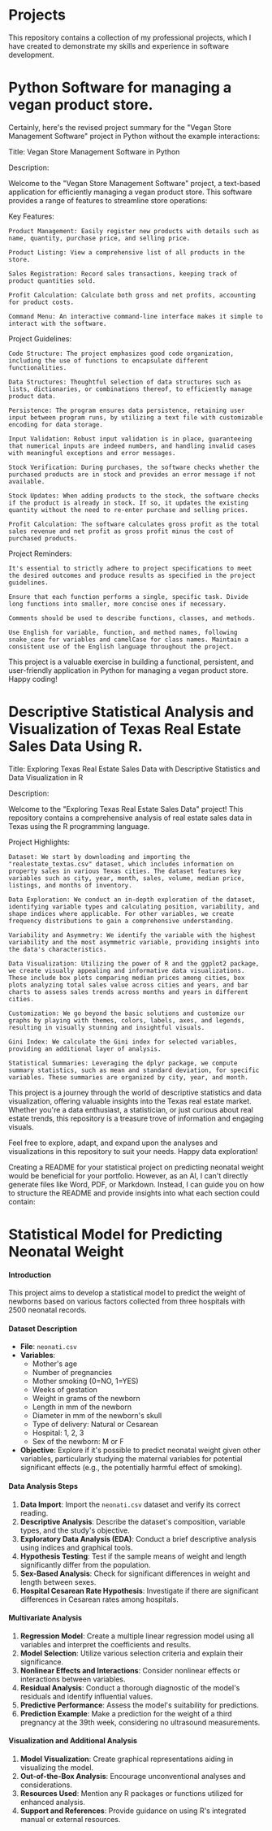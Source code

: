 # Projects
This repository contains a collection of my professional projects, which I have created to demonstrate my skills and experience in software development.

# Python Software for managing a vegan product store.
Certainly, here's the revised project summary for the "Vegan Store Management Software" project in Python without the example interactions:

Title: Vegan Store Management Software in Python

Description:

Welcome to the "Vegan Store Management Software" project, a text-based application for efficiently managing a vegan product store. This software provides a range of features to streamline store operations:

Key Features:

    Product Management: Easily register new products with details such as name, quantity, purchase price, and selling price.

    Product Listing: View a comprehensive list of all products in the store.

    Sales Registration: Record sales transactions, keeping track of product quantities sold.

    Profit Calculation: Calculate both gross and net profits, accounting for product costs.

    Command Menu: An interactive command-line interface makes it simple to interact with the software.

Project Guidelines:

    Code Structure: The project emphasizes good code organization, including the use of functions to encapsulate different functionalities.

    Data Structures: Thoughtful selection of data structures such as lists, dictionaries, or combinations thereof, to efficiently manage product data.

    Persistence: The program ensures data persistence, retaining user input between program runs, by utilizing a text file with customizable encoding for data storage.

    Input Validation: Robust input validation is in place, guaranteeing that numerical inputs are indeed numbers, and handling invalid cases with meaningful exceptions and error messages.

    Stock Verification: During purchases, the software checks whether the purchased products are in stock and provides an error message if not available.

    Stock Updates: When adding products to the stock, the software checks if the product is already in stock. If so, it updates the existing quantity without the need to re-enter purchase and selling prices.

    Profit Calculation: The software calculates gross profit as the total sales revenue and net profit as gross profit minus the cost of purchased products.

Project Reminders:

    It's essential to strictly adhere to project specifications to meet the desired outcomes and produce results as specified in the project guidelines.

    Ensure that each function performs a single, specific task. Divide long functions into smaller, more concise ones if necessary.

    Comments should be used to describe functions, classes, and methods.

    Use English for variable, function, and method names, following snake_case for variables and camelCase for class names. Maintain a consistent use of the English language throughout the project.

This project is a valuable exercise in building a functional, persistent, and user-friendly application in Python for managing a vegan product store. Happy coding!

# Descriptive Statistical Analysis and Visualization of Texas Real Estate Sales Data Using R.
Title: Exploring Texas Real Estate Sales Data with Descriptive Statistics and Data Visualization in R

Description:

Welcome to the "Exploring Texas Real Estate Sales Data" project! This repository contains a comprehensive analysis of real estate sales data in Texas using the R programming language.

Project Highlights:

    Dataset: We start by downloading and importing the "realestate_textas.csv" dataset, which includes information on property sales in various Texas cities. The dataset features key variables such as city, year, month, sales, volume, median price, listings, and months of inventory.

    Data Exploration: We conduct an in-depth exploration of the dataset, identifying variable types and calculating position, variability, and shape indices where applicable. For other variables, we create frequency distributions to gain a comprehensive understanding.

    Variability and Asymmetry: We identify the variable with the highest variability and the most asymmetric variable, providing insights into the data's characteristics.

    Data Visualization: Utilizing the power of R and the ggplot2 package, we create visually appealing and informative data visualizations. These include box plots comparing median prices among cities, box plots analyzing total sales value across cities and years, and bar charts to assess sales trends across months and years in different cities.

    Customization: We go beyond the basic solutions and customize our graphs by playing with themes, colors, labels, axes, and legends, resulting in visually stunning and insightful visuals.

    Gini Index: We calculate the Gini index for selected variables, providing an additional layer of analysis.

    Statistical Summaries: Leveraging the dplyr package, we compute summary statistics, such as mean and standard deviation, for specific variables. These summaries are organized by city, year, and month.

This project is a journey through the world of descriptive statistics and data visualization, offering valuable insights into the Texas real estate market. Whether you're a data enthusiast, a statistician, or just curious about real estate trends, this repository is a treasure trove of information and engaging visuals.

Feel free to explore, adapt, and expand upon the analyses and visualizations in this repository to suit your needs. Happy data exploration!

Creating a README for your statistical project on predicting neonatal weight would be beneficial for your portfolio. However, as an AI, I can't directly generate files like Word, PDF, or Markdown. Instead, I can guide you on how to structure the README and provide insights into what each section could contain:

# Statistical Model for Predicting Neonatal Weight

#### Introduction
This project aims to develop a statistical model to predict the weight of newborns based on various factors collected from three hospitals with 2500 neonatal records.

#### Dataset Description
- **File**: `neonati.csv`
- **Variables**:
  - Mother's age
  - Number of pregnancies
  - Mother smoking (0=NO, 1=YES)
  - Weeks of gestation
  - Weight in grams of the newborn
  - Length in mm of the newborn
  - Diameter in mm of the newborn's skull
  - Type of delivery: Natural or Cesarean
  - Hospital: 1, 2, 3
  - Sex of the newborn: M or F
- **Objective**: Explore if it's possible to predict neonatal weight given other variables, particularly studying the maternal variables for potential significant effects (e.g., the potentially harmful effect of smoking).

#### Data Analysis Steps
1. **Data Import**: Import the `neonati.csv` dataset and verify its correct reading.
2. **Descriptive Analysis**: Describe the dataset's composition, variable types, and the study's objective.
3. **Exploratory Data Analysis (EDA)**: Conduct a brief descriptive analysis using indices and graphical tools.
4. **Hypothesis Testing**: Test if the sample means of weight and length significantly differ from the population.
5. **Sex-Based Analysis**: Check for significant differences in weight and length between sexes.
6. **Hospital Cesarean Rate Hypothesis**: Investigate if there are significant differences in Cesarean rates among hospitals.

#### Multivariate Analysis
1. **Regression Model**: Create a multiple linear regression model using all variables and interpret the coefficients and results.
2. **Model Selection**: Utilize various selection criteria and explain their significance.
3. **Nonlinear Effects and Interactions**: Consider nonlinear effects or interactions between variables.
4. **Residual Analysis**: Conduct a thorough diagnostic of the model's residuals and identify influential values.
5. **Predictive Performance**: Assess the model's suitability for predictions.
6. **Prediction Example**: Make a prediction for the weight of a third pregnancy at the 39th week, considering no ultrasound measurements.

#### Visualization and Additional Analysis
1. **Model Visualization**: Create graphical representations aiding in visualizing the model.
2. **Out-of-the-Box Analysis**: Encourage unconventional analyses and considerations.
3. **Resources Used**: Mention any R packages or functions utilized for enhanced analysis.
4. **Support and References**: Provide guidance on using R's integrated manual or external resources.


